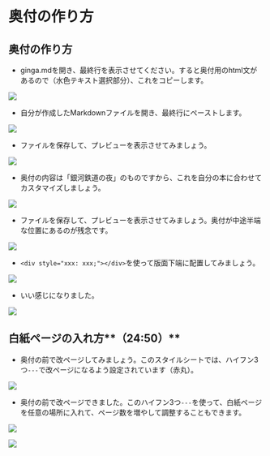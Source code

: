 # 奥付の作り方

## 奥付の作り方

- ginga.mdを開き、最終行を表示させてください。すると奥付用のhtml文があるので（水色テキスト選択部分）、これをコピーします。

![](/images/4-create-your-book-in-vivliostyle-2/6-how-to-make-a-colophon/4-6-1.png)

- 自分が作成したMarkdownファイルを開き、最終行にペーストします。

![](/images/4-create-your-book-in-vivliostyle-2/6-how-to-make-a-colophon/4-6-2.png)

- ファイルを保存して、プレビューを表示させてみましょう。

![](/images/4-create-your-book-in-vivliostyle-2/6-how-to-make-a-colophon/4-6-3.png)

- 奥付の内容は「銀河鉄道の夜」のものですから、これを自分の本に合わせてカスタマイズしましょう。

![](/images/4-create-your-book-in-vivliostyle-2/6-how-to-make-a-colophon/4-6-4.png)

- ファイルを保存して、プレビューを表示させてみましょう。奥付が中途半端な位置にあるのが残念です。

![](/images/4-create-your-book-in-vivliostyle-2/6-how-to-make-a-colophon/4-6-5.png)

- `<div style="xxx: xxx;"></div>`を使って版面下端に配置してみましょう。

![](/images/4-create-your-book-in-vivliostyle-2/6-how-to-make-a-colophon/4-6-6.png)

- いい感じになりました。

![](/images/4-create-your-book-in-vivliostyle-2/6-how-to-make-a-colophon/4-6-7.png)

## 白紙ページの入れ方**（24:50）**

- 奥付の前で改ページしてみましょう。このスタイルシートでは、ハイフン3つ`---`で改ページになるよう設定されています（赤丸）。

![](/images/4-create-your-book-in-vivliostyle-2/6-how-to-make-a-colophon/4-6-8.png)

- 奥付の前で改ページできました。このハイフン3つ`---`を使って、白紙ページを任意の場所に入れて、ページ数を増やして調整することもできます。

![](/images/4-create-your-book-in-vivliostyle-2/6-how-to-make-a-colophon/4-6-9.png)

![](/images/4-create-your-book-in-vivliostyle-2/6-how-to-make-a-colophon/4-6-10.png)
